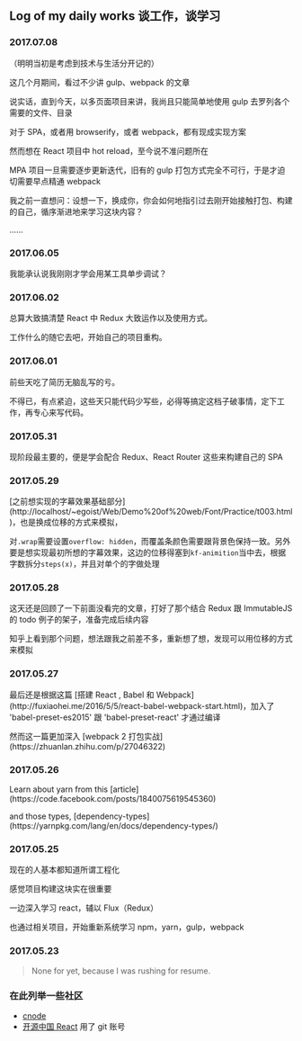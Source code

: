 ## Log of my daily works 谈工作，谈学习


### 2017.07.08
<p>（明明当初是考虑到技术与生活分开记的）</p>
<p>这几个月期间，看过不少讲 gulp、webpack 的文章</p>
<p>说实话，直到今天，以多页面项目来讲，我尚且只能简单地使用 gulp 去罗列各个需要的文件、目录</p>
<p>对于 SPA，或者用 browserify，或者 webpack，都有现成实现方案</p>
<p>然而想在 React 项目中 hot reload，至今说不准问题所在</p>
<p>MPA 项目一旦需要逐步更新迭代，旧有的 gulp 打包方式完全不可行，于是才迫切需要早点精通 webpack</p>
<p>我之前一直想问：设想一下，换成你，你会如何地指引过去刚开始接触打包、构建的自己，循序渐进地来学习这块内容？</p>
<p>......</p>


### 2017.06.05
<p>我能承认说我刚刚才学会用某工具单步调试？</p>


### 2017.06.02
<p>总算大致搞清楚 React 中 Redux 大致运作以及使用方式。</p>
<p>工作什么的随它去吧，开始自己的项目重构。</p>


### 2017.06.01
<p>前些天吃了简历无脑乱写的亏。</p>
<p>不得已，有点紧迫，这些天只能代码少写些，必得等搞定这档子破事情，定下工作，再专心来写代码。</p>


### 2017.05.31
<p>现阶段最主要的，便是学会配合 Redux、React Router 这些来构建自己的 SPA</p>


### 2017.05.29
<p>[之前想实现的字幕效果基础部分](http://localhost/~egoist/Web/Demo%20of%20web/Font/Practice/t003.html)，也是换成位移的方式来模拟，</p>
<p>对<code>.wrap</code>需要设置<code>overflow: hidden</code>，而覆盖条颜色需要跟背景色保持一致。另外要是想实现最初所想的字幕效果，这边的位移得塞到<code>kf-animition</code>当中去，根据字数拆分<code>steps(x)</code>，并且对单个的字做处理</p>


### 2017.05.28
<p>这天还是回顾了一下前面没看完的文章，打好了那个结合 Redux 跟 ImmutableJS 的 todo 例子的架子，准备完成后续内容</p>
<p>知乎上看到那个问题，想法跟我之前差不多，重新想了想，发现可以用位移的方式来模拟</p>


### 2017.05.27
<p>最后还是根据这篇 [搭建 React , Babel 和 Webpack](http://fuxiaohei.me/2016/5/5/react-babel-webpack-start.html)，加入了 'babel-preset-es2015' 跟 'babel-preset-react' 才通过编译</p>
<p>然而这一篇更加深入 [webpack 2 打包实战](https://zhuanlan.zhihu.com/p/27046322)</p>


### 2017.05.26
<p>Learn about yarn from this [article](https://code.facebook.com/posts/1840075619545360)</p>
<p>and those types, [dependency-types](https://yarnpkg.com/lang/en/docs/dependency-types/)</p>


### 2017.05.25
<p>现在的人基本都知道所谓工程化</p>
<p>感觉项目构建这块实在很重要</p>
<p>一边深入学习 react，辅以 Flux（Redux）</p>
<p>也通过相关项目，开始重新系统学习 npm，yarn，gulp，webpack</p>


### 2017.05.23
> None for yet, because I was rushing for resume.




### 在此列举一些社区
* [cnode](http://cnodejs.org/)
* [开源中国 React](https://www.oschina.net/question/tag/react) 用了 git 账号
